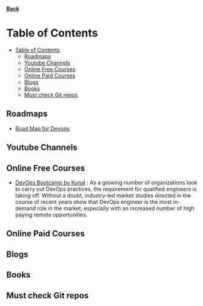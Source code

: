 **[Back](https://github.com/sameerkatija/resources)**

# Table of Contents

- [Table of Contents](#table-of-contents)
  - [Roadmaps](#roadmaps)
  - [Youtube Channels](#youtube-channels)
  - [Online Free Courses](#online-free-courses)
  - [Online Paid Courses](#online-paid-courses)
  - [Blogs](#blogs)
  - [Books](#books)
  - [Must check Git repos](#must-check-git-repos)

## Roadmaps

- [Road Map for Devops](https://roadmap.sh/devops)

## Youtube Channels

## Online Free Courses

- [DevOps Bootcamp by Kunal](https://www.youtube.com/playlist?list=PL9gnSGHSqcnoqBXdMwUTRod4Gi3eac2Ak) : As a growing number of organizations look to carry out DevOps practices, the requirement for qualified engineers is taking off. Without a doubt, industry-led market studies directed in the course of recent years show that DevOps engineer is the most in-demand role in the market, especially with an increased number of high paying remote opportunities.

## Online Paid Courses

## Blogs

## Books

## Must check Git repos

